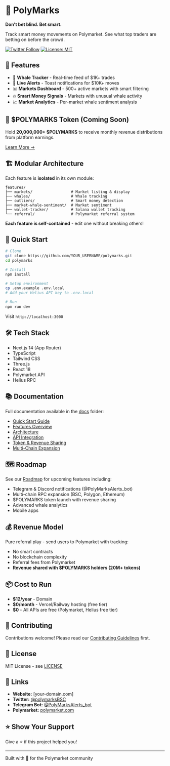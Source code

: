 # 🎯 PolyMarks

**Don't bet blind. Bet smart.**

Track smart money movements on Polymarket. See what top traders are betting on before the crowd.

[![Twitter Follow](https://img.shields.io/twitter/follow/polymarksBSC?style=social)](https://x.com/polymarksBSC)
[![License: MIT](https://img.shields.io/badge/License-MIT-yellow.svg)](https://opensource.org/licenses/MIT)

## 🚀 Features

- 🐋 **Whale Tracker** - Real-time feed of $1K+ trades
- 🔔 **Live Alerts** - Toast notifications for $10K+ moves
- 📊 **Markets Dashboard** - 500+ active markets with smart filtering
- 🔥 **Smart Money Signals** - Markets with unusual whale activity
- 📈 **Market Analytics** - Per-market whale sentiment analysis

## 💎 $POLYMARKS Token (Coming Soon)

Hold **20,000,000+ $POLYMARKS** to receive monthly revenue distributions from platform earnings.

[Learn More →](ROADMAP.md#phase-3-token-launch--revenue-sharing)

## 🏗️ Modular Architecture

Each feature is **isolated** in its own module:

```
features/
├── markets/                 # Market listing & display
├── whales/                  # Whale tracking
├── outliers/                # Smart money detection  
├── market-whale-sentiment/  # Market sentiment
├── wallet-tracker/          # Solana wallet tracking
└── referral/                # Polymarket referral system
```

**Each feature is self-contained** - edit one without breaking others!

## 🚀 Quick Start

```bash
# Clone
git clone https://github.com/YOUR_USERNAME/polymarks.git
cd polymarks

# Install
npm install

# Setup environment
cp .env.example .env.local
# Add your Helius API key to .env.local

# Run
npm run dev
```

Visit `http://localhost:3000`

## 🛠️ Tech Stack

- Next.js 14 (App Router)
- TypeScript
- Tailwind CSS
- Three.js
- React 18
- Polymarket API
- Helius RPC

## 📚 Documentation

Full documentation available in the [docs](docs/) folder:

- [Quick Start Guide](docs/getting-started/quick-start.md)
- [Features Overview](docs/getting-started/features.md)
- [Architecture](docs/technical/architecture.md)
- [API Integration](docs/technical/api-integration.md)
- [Token & Revenue Sharing](docs/token/revenue-sharing.md)
- [Multi-Chain Expansion](docs/multichain/overview.md)

## 🗺️ Roadmap

See our [Roadmap](ROADMAP.md) for upcoming features including:
- Telegram & Discord notifications (@PolyMarksAlerts_bot)
- Multi-chain RPC expansion (BSC, Polygon, Ethereum)
- $POLYMARKS token launch with revenue sharing
- Advanced whale analytics
- Mobile apps

## 💰 Revenue Model

Pure referral play - send users to Polymarket with tracking:
- No smart contracts
- No blockchain complexity
- Referral fees from Polymarket
- **Revenue shared with $POLYMARKS holders (20M+ tokens)**

## 📦 Cost to Run

- **$12/year** - Domain
- **$0/month** - Vercel/Railway hosting (free tier)
- **$0** - All APIs are free (Polymarket, Helius free tier)

## 🤝 Contributing

Contributions welcome! Please read our [Contributing Guidelines](CONTRIBUTING.md) first.

## 📝 License

MIT License - see [LICENSE](LICENSE)

## 🔗 Links

- **Website:** [your-domain.com]
- **Twitter:** [@polymarksBSC](https://x.com/polymarksBSC)
- **Telegram Bot:** [@PolyMarksAlerts_bot](https://t.me/PolyMarksAlerts_bot)
- **Polymarket:** [polymarket.com](https://polymarket.com)

## ⭐ Show Your Support

Give a ⭐️ if this project helped you!

---

Built with 💙 for the Polymarket community

